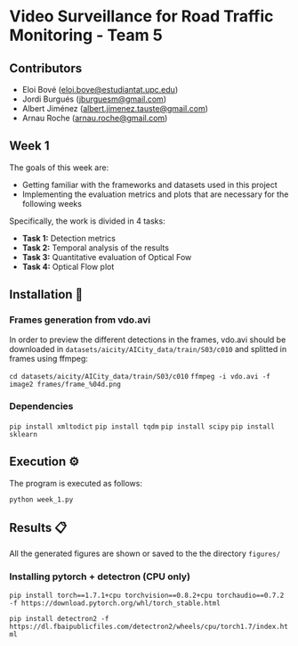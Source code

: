 # Video Surveillance for Road Traffic Monitoring - Team 5
## Contributors
- Eloi Bové (eloi.bove@estudiantat.upc.edu)
- Jordi Burgués (jburguesm@gmail.com)
- Albert Jiménez (albert.jimenez.tauste@gmail.com)
- Arnau Roche (arnau.roche@gmail.com)

## Week 1
The goals of this week are: 
- Getting familiar with the frameworks and datasets used in this project
- Implementing the evaluation metrics and plots that are necessary for the following weeks

Specifically, the work is divided in 4 tasks:
- **Task 1:**  Detection metrics
- **Task 2:** Temporal analysis of the results
- **Task 3:** Quantitative evaluation of Optical Fow
- **Task 4:** Optical Flow plot


## Installation :wrench:
### Frames generation from vdo.avi
In order to preview the different detections in the frames, vdo.avi should be downloaded in `datasets/aicity/AICity_data/train/S03/c010` and splitted in frames using ffmpeg:

`cd datasets/aicity/AICity_data/train/S03/c010`
`ffmpeg -i vdo.avi -f image2 frames/frame_%04d.png`

### Dependencies
`pip install xmltodict`
`pip install tqdm`
`pip install scipy`
`pip install sklearn`
  
## Execution  :gear:
The program is executed as follows:

`python week_1.py`

## Results :clipboard:
All the generated figures are shown or saved to the the directory `figures/`



### Installing pytorch + detectron (CPU only)
`pip install torch==1.7.1+cpu torchvision==0.8.2+cpu torchaudio==0.7.2 -f https://download.pytorch.org/whl/torch_stable.html`
  
`pip install detectron2 -f https://dl.fbaipublicfiles.com/detectron2/wheels/cpu/torch1.7/index.html`


